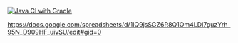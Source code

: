 [![Java CI with Gradle](https://github.com/Silenco3618/testRegistration/actions/workflows/gradle-publish.yml/badge.svg)](https://github.com/Silenco3618/testRegistration/actions/workflows/gradle-publish.yml)

https://docs.google.com/spreadsheets/d/1IQ9jsSGZ6R8Q1Om4LDI7guzYrh_95N_D909HF_uivSU/edit#gid=0
